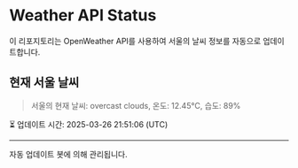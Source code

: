 
# Weather API Status

이 리포지토리는 OpenWeather API를 사용하여 서울의 날씨 정보를 자동으로 업데이트합니다.

## 현재 서울 날씨
> 서울의 현재 날씨: overcast clouds, 온도: 12.45°C, 습도: 89%

⏳ 업데이트 시간: 2025-03-26 21:51:06 (UTC)

---
자동 업데이트 봇에 의해 관리됩니다.
